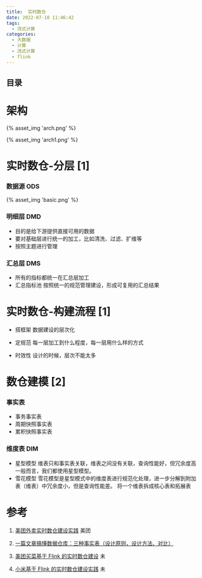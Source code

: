 ```yaml
---
title:  实时数仓
date: 2022-07-18 11:46:42
tags:
  - 流式计算
categories:
  - 大数据  
  - 计算
  - 流式计算
  - flink
---
```


<p></p>
<!-- more -->

## 目录
<!-- toc -->

# 架构

{% asset_img 'arch.png' %}

{% asset_img 'arch1.png' %}



#  实时数仓-分层 [1]

### 数据源  ODS

{% asset_img 'basic.png' %}



### 明细层 DMD

+ 目的是给下游提供直接可用的数据
+ 要对基础层进行统一的加工，比如清洗、过滤、扩维等
+ 按照主题进行管理

### 汇总层 DMS

+ 所有的指标都统一在汇总层加工
+ 汇总指标池
  按照统一的规范管理建设，形成可复用的汇总结果



# 实时数仓-构建流程 [1]

+ 搭框架
  数据建设的层次化

+ 定规范
  每一层加工到什么程度，每一层用什么样的方式

+ 时效性
  设计的时候，层次不能太多  



# 数仓建模 [2]

###  事实表 

+ 事务事实表   
+ 周期快照事实表 
+ 累积快照事实表 

###  维度表 DIM
+ 星型模型
  维表只和事实表关联，维表之间没有关联，查询性能好，但冗余度高
  一般而言，我们都使用星型模型。
+ 雪花模型
  雪花模型是星型模式中的维度表进行规范化处理，进一步分解到附加表（维表）中冗余度小，但是查询性能差。
  将一个维表拆成核心表和拓展表


# 参考

1. [美团外卖实时数仓建设实践](https://tech.meituan.com/2021/08/26/data-warehouse-in-meituan-waimai.html)  美团 
2. [一篇文章搞懂数据仓库：三种事实表（设计原则，设计方法、对比）](https://notomato.blog.csdn.net/article/details/110635856)


101. [美团买菜基于 Flink 的实时数仓建设](https://xie.infoq.cn/article/3c80a350e06d88e85d34f4008)  未
102. [小米基于 Flink 的实时数仓建设实践](https://xie.infoq.cn/article/acf64bbe900ec426b8699f094) 未







